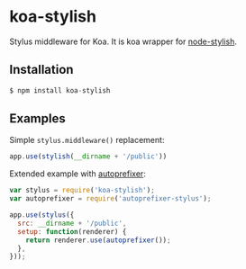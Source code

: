 # koa-stylish

Stylus middleware for Koa. It is koa wrapper for [node-stylish](https://github.com/marcello3d/node-stylish).

## Installation

```js
$ npm install koa-stylish
```

## Examples

Simple `stylus.middleware()` replacement:
```js
app.use(stylish(__dirname + '/public'))
```

Extended example with [autoprefixer](https://github.com/jenius/autoprefixer-stylus):
```js
var stylus = require('koa-stylish');
var autoprefixer = require('autoprefixer-stylus');

app.use(stylus({
  src: __dirname + '/public',
  setup: function(renderer) {
    return renderer.use(autoprefixer());
  },
}));
```
